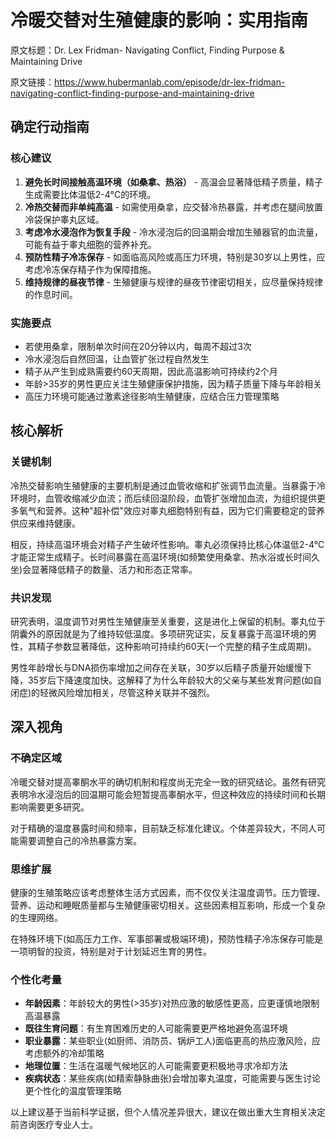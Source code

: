 # 冷暖交替对生殖健康的影响：实用指南

原文标题：Dr. Lex Fridman- Navigating Conflict, Finding Purpose & Maintaining Drive

原文链接：https://www.hubermanlab.com/episode/dr-lex-fridman-navigating-conflict-finding-purpose-and-maintaining-drive

<YouTube videoId="6I5I56uVvLw" />

## 确定行动指南

### 核心建议
1. **避免长时间接触高温环境（如桑拿、热浴）** - 高温会显著降低精子质量，精子生成需要比体温低2-4°C的环境。
2. **冷热交替而非单纯高温** - 如需使用桑拿，应交替冷热暴露，并考虑在腿间放置冷袋保护睾丸区域。
3. **考虑冷水浸泡作为恢复手段** - 冷水浸泡后的回温期会增加生殖器官的血流量，可能有益于睾丸细胞的营养补充。
4. **预防性精子冷冻保存** - 如面临高风险或高压力环境，特别是30岁以上男性，应考虑冷冻保存精子作为保障措施。
5. **维持规律的昼夜节律** - 生殖健康与规律的昼夜节律密切相关，应尽量保持规律的作息时间。

### 实施要点
- 若使用桑拿，限制单次时间在20分钟以内，每周不超过3次
- 冷水浸泡后自然回温，让血管扩张过程自然发生
- 精子从产生到成熟需要约60天周期，因此高温影响可持续约2个月
- 年龄>35岁的男性更应关注生殖健康保护措施，因为精子质量下降与年龄相关
- 高压力环境可能通过激素途径影响生殖健康，应结合压力管理策略

## 核心解析

### 关键机制
冷热交替影响生殖健康的主要机制是通过血管收缩和扩张调节血流量。当暴露于冷环境时，血管收缩减少血流；而后续回温阶段，血管扩张增加血流，为组织提供更多氧气和营养。这种"超补偿"效应对睾丸细胞特别有益，因为它们需要稳定的营养供应来维持健康。

相反，持续高温环境会对精子产生破坏性影响。睾丸必须保持比核心体温低2-4°C才能正常生成精子。长时间暴露在高温环境(如频繁使用桑拿、热水浴或长时间久坐)会显著降低精子的数量、活力和形态正常率。

### 共识发现
研究表明，温度调节对男性生殖健康至关重要，这是进化上保留的机制。睾丸位于阴囊外的原因就是为了维持较低温度。多项研究证实，反复暴露于高温环境的男性，其精子参数显著降低，这种影响可持续约60天(一个完整的精子生成周期)。

男性年龄增长与DNA损伤率增加之间存在关联，30岁以后精子质量开始缓慢下降，35岁后下降速度加快。这解释了为什么年龄较大的父亲与某些发育问题(如自闭症)的轻微风险增加相关，尽管这种关联并不强烈。

## 深入视角

### 不确定区域
冷暖交替对提高睾酮水平的确切机制和程度尚无完全一致的研究结论。虽然有研究表明冷水浸泡后的回温期可能会短暂提高睾酮水平，但这种效应的持续时间和长期影响需要更多研究。

对于精确的温度暴露时间和频率，目前缺乏标准化建议。个体差异较大，不同人可能需要调整自己的冷热暴露方案。

### 思维扩展
健康的生殖策略应该考虑整体生活方式因素，而不仅仅关注温度调节。压力管理、营养、运动和睡眠质量都与生殖健康密切相关。这些因素相互影响，形成一个复杂的生理网络。

在特殊环境下(如高压力工作、军事部署或极端环境)，预防性精子冷冻保存可能是一项明智的投资，特别是对于计划延迟生育的男性。

### 个性化考量
- **年龄因素**：年龄较大的男性(>35岁)对热应激的敏感性更高，应更谨慎地限制高温暴露
- **既往生育问题**：有生育困难历史的人可能需要更严格地避免高温环境
- **职业暴露**：某些职业(如厨师、消防员、锅炉工人)面临更高的热应激风险，应考虑额外的冷却策略
- **地理位置**：生活在温暖气候地区的人可能需要更积极地寻求冷却方法
- **疾病状态**：某些疾病(如精索静脉曲张)会增加睾丸温度，可能需要与医生讨论更个性化的温度管理策略

以上建议基于当前科学证据，但个人情况差异很大，建议在做出重大生育相关决定前咨询医疗专业人士。
